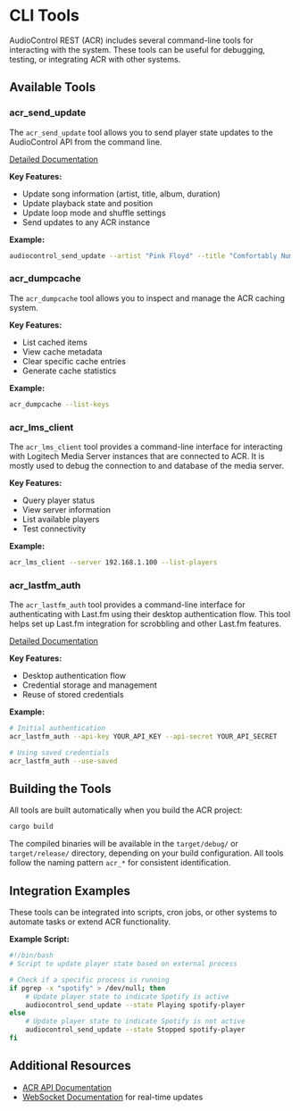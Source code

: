 # CLI Tools

AudioControl REST (ACR) includes several command-line tools for interacting with the system. These tools can be useful for debugging, testing, or integrating ACR with other systems.

## Available Tools

### acr_send_update

The `acr_send_update` tool allows you to send player state updates to the AudioControl API from the command line.

[Detailed Documentation](acr_send_update.md)

**Key Features:**
- Update song information (artist, title, album, duration)
- Update playback state and position
- Update loop mode and shuffle settings
- Send updates to any ACR instance

**Example:**
```bash
audiocontrol_send_update --artist "Pink Floyd" --title "Comfortably Numb" --state Playing generic
```

### acr_dumpcache

The `acr_dumpcache` tool allows you to inspect and manage the ACR caching system.

**Key Features:**
- List cached items
- View cache metadata
- Clear specific cache entries
- Generate cache statistics

**Example:**
```bash
acr_dumpcache --list-keys
```

### acr_lms_client

The `acr_lms_client` tool provides a command-line interface for interacting with Logitech Media Server instances that are connected to ACR. It is mostly used to debug the connection to and database of the media server.

**Key Features:**
- Query player status
- View server information
- List available players
- Test connectivity

**Example:**
```bash
acr_lms_client --server 192.168.1.100 --list-players
```

### acr_lastfm_auth

The `acr_lastfm_auth` tool provides a command-line interface for authenticating with Last.fm using their desktop authentication flow. This tool helps set up Last.fm integration for scrobbling and other Last.fm features.

[Detailed Documentation](acr_lastfm_auth.md)

**Key Features:**
- Desktop authentication flow
- Credential storage and management
- Reuse of stored credentials

**Example:**
```bash
# Initial authentication
acr_lastfm_auth --api-key YOUR_API_KEY --api-secret YOUR_API_SECRET

# Using saved credentials
acr_lastfm_auth --use-saved
```

## Building the Tools

All tools are built automatically when you build the ACR project:

```bash
cargo build
```

The compiled binaries will be available in the `target/debug/` or `target/release/` directory, depending on your build configuration. All tools follow the naming pattern `acr_*` for consistent identification.

## Integration Examples

These tools can be integrated into scripts, cron jobs, or other systems to automate tasks or extend ACR functionality.

**Example Script:**
```bash
#!/bin/bash
# Script to update player state based on external process

# Check if a specific process is running
if pgrep -x "spotify" > /dev/null; then
    # Update player state to indicate Spotify is active
    audiocontrol_send_update --state Playing spotify-player
else
    # Update player state to indicate Spotify is not active
    audiocontrol_send_update --state Stopped spotify-player
fi
```

## Additional Resources

- [ACR API Documentation](api.md)
- [WebSocket Documentation](websocket.md) for real-time updates
